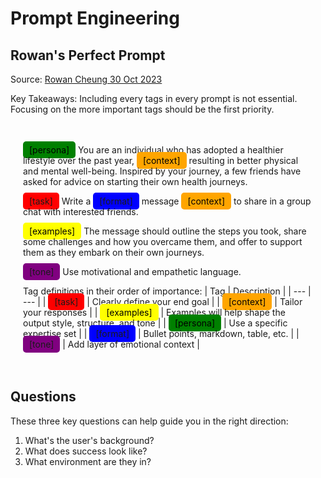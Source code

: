 # Prompt Engineering

## Rowan's Perfect Prompt

Source: [Rowan Cheung 30 Oct 2023](https://twitter.com/rowancheung/status/1718985386267906265)

Key Takeaways: Including every tags in every prompt is not essential. Focusing on the more important tags should be the first priority.

<div class="container">
<p><span class="tag persona">[persona]</span> You are an individual who has adopted a healthier lifestyle over the past year, <span class="tag context">[context]</span> resulting in better physical and mental well-being. Inspired by your journey, a few friends have asked for advice on starting their own health journeys.</p>

<p><span class="tag task">[task]</span> Write a <span class="tag format">[format]</span> message <span class="tag context">[context]</span> to share in a group chat with interested friends.</p>
<p><span class="tag examples">[examples]</span> The message should outline the steps you took, share some challenges and how you overcame them, and offer to support them as they embark on their own journeys.</p>

<p><span class="tag tone">[tone]</span> Use motivational and empathetic language.</p>

Tag definitions in their order of importance:
| Tag | Description |
| --- | --- |
| <span class="tag task">[task]</span> | Clearly define your end goal |
| <span class="tag context">[context]</span> | Tailor your responses |
| <span class="tag examples">[examples]</span> | Examples will help shape the output style, structure, and tone |
| <span class="tag persona">[persona]</span> | Use a specific expertise set |
| <span class="tag format">[format]</span> | Bullet points, markdown, table, etc. |
| <span class="tag tone">[tone]</span> | Add layer of emotional context |

</div>

## Questions

These three key questions can help guide you in the right direction:

1. What's the user's background?
2. What does success look like?
3. What environment are they in?

<style>
.container {
  max-width: 800px;
  margin: 0 auto;
  padding: 20px;
}

h1, h2 {
  color: /* Header color from image */;
}

p {
  color: /* Paragraph text color from image */;
}

.tags {
  display: flex;
  justify-content: space-between;
  margin-top: 20px;
}

.tag {
  background-color: /* Tag background color from image */;
  color: /* Tag text color from image */;
  padding: 5px 10px;
  border-radius: 5px;
}

.task {
    background-color: red;
}
.context {
    background-color: orange;
    color: black;
}
.examples {
    background-color: yellow;
    color: black;
}
.persona {
    background-color: green;
    color: black;
}
.format {
    background-color: blue;
}
.tone {
    background-color: purple;
}

.footer {
  text-align: center;
  color: /* Footer text color from image */;
  margin-top: 20px;
}

</style>